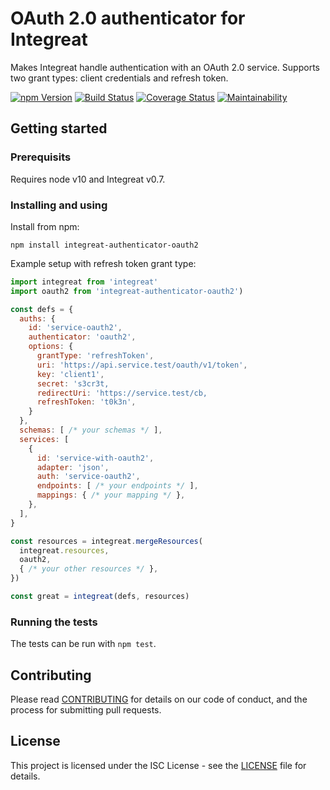 # OAuth 2.0 authenticator for Integreat

Makes Integreat handle authentication with an OAuth 2.0 service. Supports two
grant types: client credentials and refresh token.

[![npm Version](https://img.shields.io/npm/v/integreat-authenticator-oauth2.svg)](https://www.npmjs.com/package/integreat-authenticator-oauth2)
[![Build Status](https://travis-ci.org/integreat-io/integreat-authenticator-oauth2.svg?branch=master)](https://travis-ci.org/integreat-io/integreat-authenticator-oauth2)
[![Coverage Status](https://coveralls.io/repos/github/integreat-io/integreat-authenticator-oauth2/badge.svg?branch=master)](https://coveralls.io/github/integreat-io/integreat-authenticator-oauth2?branch=master)
[![Maintainability](https://api.codeclimate.com/v1/badges/6331723a6ff61de5f232/maintainability)](https://codeclimate.com/github/integreat-io/integreat-authenticator-oauth2/maintainability)

## Getting started

### Prerequisits

Requires node v10 and Integreat v0.7.

### Installing and using

Install from npm:

```
npm install integreat-authenticator-oauth2
```

Example setup with refresh token grant type:

```javascript
import integreat from 'integreat'
import oauth2 from 'integreat-authenticator-oauth2')

const defs = {
  auths: {
    id: 'service-oauth2',
    authenticator: 'oauth2',
    options: {
      grantType: 'refreshToken',
      uri: 'https://api.service.test/oauth/v1/token',
      key: 'client1',
      secret: 's3cr3t,
      redirectUri: 'https://service.test/cb,
      refreshToken: 't0k3n',
    }
  },
  schemas: [ /* your schemas */ ],
  services: [
    {
      id: 'service-with-oauth2',
      adapter: 'json',
      auth: 'service-oauth2',
      endpoints: [ /* your endpoints */ ],
      mappings: { /* your mapping */ },
    },
  ],
}

const resources = integreat.mergeResources(
  integreat.resources,
  oauth2,
  { /* your other resources */ },
})

const great = integreat(defs, resources)
```

### Running the tests

The tests can be run with `npm test`.

## Contributing

Please read
[CONTRIBUTING](https://github.com/integreat-io/integreat-authenticator-oauth2/blob/master/CONTRIBUTING.md)
for details on our code of conduct, and the process for submitting pull
requests.

## License

This project is licensed under the ISC License - see the
[LICENSE](https://github.com/integreat-io/integreat-authenticator-oauth2/blob/master/LICENSE)
file for details.
